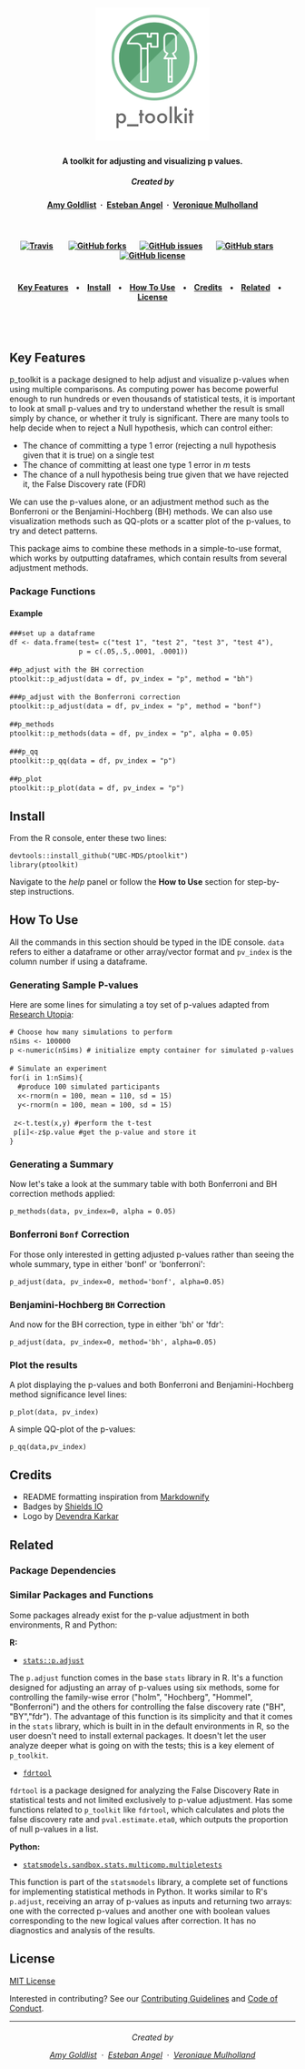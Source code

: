<h5 align="center">
  <br>
<img src="doc/pictures/p_toolkit_logo.png" alt="p_toolkit" width="200"></a>
<br>
</h5>

<h4 align="center">A toolkit for adjusting and visualizing p values</a>.</h4>

<h5 align="center">
Created by</a></h5>

<h4 align="center">

[Amy Goldlist](https://github.com/amygoldlist) &nbsp;&middot;&nbsp;
[Esteban Angel](https://github.com/estebanangelm) &nbsp;&middot;&nbsp;
[Veronique Mulholland](https://github.com/vmulholl)
</a></h4>

<br>
<h4 align="center">

[![Travis](https://img.shields.io/travis/UBC-MDS/ptoolkit.svg?style=social)](https://github.com/UBC-MDS/ptoolkit)
&nbsp;&nbsp;&nbsp;&nbsp;&nbsp;&nbsp;
[![GitHub forks](https://img.shields.io/github/forks/UBC-MDS/ptoolkit.svg?style=social)](https://github.com/UBC-MDS/ptoolkit/network)&nbsp;&nbsp;&nbsp;&nbsp;&nbsp;&nbsp;
[![GitHub issues](https://img.shields.io/github/issues/UBC-MDS/ptoolkit.svg?style=social)](https://github.com/UBC-MDS/ptoolkit/issues)&nbsp;&nbsp;&nbsp;&nbsp;&nbsp;&nbsp;
[![GitHub stars](https://img.shields.io/github/stars/UBC-MDS/ptoolkit.svg?style=social)](https://github.com/UBC-MDS/ptoolkit/stargazers)&nbsp;&nbsp;&nbsp;&nbsp;&nbsp;&nbsp;
[![GitHub license](https://img.shields.io/github/license/UBC-MDS/ptoolkit.svg?style=social)](https://github.com/UBC-MDS/ptoolkit/blob/master/LICENSE)
</a></h4>


<h1></h1>
<h4 align="center">
  <a href="#key-features">Key Features</a> &nbsp;&nbsp;&nbsp;•&nbsp;&nbsp;&nbsp;
  <a href="#install">Install</a> &nbsp;&nbsp;&nbsp;•&nbsp;&nbsp;&nbsp;
  <a href="#how-to-use">How To Use</a> &nbsp;&nbsp;&nbsp;•&nbsp;&nbsp;&nbsp;
  <a href="#credits">Credits</a> &nbsp;&nbsp;&nbsp;•&nbsp;&nbsp;&nbsp;
  <a href="#related">Related</a> &nbsp;&nbsp;&nbsp;•&nbsp;&nbsp;&nbsp;
  <a href="#license">License</a>
</h4>
<h1></h1>

<br>

## Key Features

p_toolkit is a package designed to help adjust and visualize p-values when using multiple comparisons.  As computing power has become powerful enough to run hundreds or even thousands of statistical tests, it is important to look at small p-values and try to understand whether the result is small simply by chance, or whether it truly is significant.  There are many tools to help decide when to reject a Null hypothesis, which can control either:

*  The chance of committing a type 1 error (rejecting a null hypothesis given that it is true) on a single test
* The chance of committing at least one type 1 error in *m* tests
* The chance of a null hypothesis being true given that we have rejected it, the False Discovery rate (FDR)

We can use the p-values alone, or an adjustment method such as the Bonferroni  or the Benjamini-Hochberg (BH) methods.  We can also use visualization methods such as QQ-plots or a scatter plot of the p-values, to try and detect patterns.

This package aims to combine these methods in a simple-to-use format, which works by outputting dataframes, which contain results from several adjustment methods.

### Package Functions


#### Example
```{R}
###set up a dataframe
df <- data.frame(test= c("test 1", "test 2", "test 3", "test 4"),
                 p = c(.05,.5,.0001, .0001))

##p_adjust with the BH correction
ptoolkit::p_adjust(data = df, pv_index = "p", method = "bh")

###p_adjust with the Bonferroni correction
ptoolkit::p_adjust(data = df, pv_index = "p", method = "bonf")

##p_methods
ptoolkit::p_methods(data = df, pv_index = "p", alpha = 0.05)

###p_qq
ptoolkit::p_qq(data = df, pv_index = "p")

##p_plot
ptoolkit::p_plot(data = df, pv_index = "p")
```


## Install

From the R console, enter these two lines:
```
devtools::install_github("UBC-MDS/ptoolkit")
library(ptoolkit)
```
Navigate to the *help* panel or follow the **How to Use** section for step-by-step instructions.

## How To Use

All the commands in this section should be typed in the IDE console. `data` refers to either a dataframe or other array/vector format and `pv_index` is the column number if using a dataframe.

### Generating Sample P-values
Here are some lines for simulating a toy set of p-values adapted from [Research Utopia](https://researchutopia.wordpress.com/2013/11/10/understanding-p-values-via-simulations/):

```
# Choose how many simulations to perform
nSims <- 100000
p <-numeric(nSims) # initialize empty container for simulated p-values

# Simulate an experiment
for(i in 1:nSims){
  #produce 100 simulated participants
  x<-rnorm(n = 100, mean = 110, sd = 15)
  y<-rnorm(n = 100, mean = 100, sd = 15)

 z<-t.test(x,y) #perform the t-test
 p[i]<-z$p.value #get the p-value and store it
}
```

### Generating a Summary

Now let's take a look at the summary table with both Bonferroni and BH correction methods applied:

```
p_methods(data, pv_index=0, alpha = 0.05)
```

### Bonferroni `Bonf` Correction

For those only interested in getting adjusted p-values rather than seeing the whole summary, type in either 'bonf' or 'bonferroni':

```
p_adjust(data, pv_index=0, method='bonf', alpha=0.05)
```

### Benjamini-Hochberg `BH` Correction

And now for the BH correction, type in either 'bh' or 'fdr':

```
p_adjust(data, pv_index=0, method='bh', alpha=0.05)
```
### Plot the results

A plot displaying the p-values and both Bonferroni and Benjamini-Hochberg method significance level lines:

```
p_plot(data, pv_index)
```
A simple QQ-plot of the p-values:
```
p_qq(data,pv_index)
```



## Credits

* README formatting inspiration from  [Markdownify](https://github.com/amitmerchant1990/electron-markdownify/blob/master/README.md#key-features)
* Badges by [Shields IO](https://shields.io/)
* Logo by [Devendra Karkar](https://www.iconfinder.com/dev-patel)


## Related

### Package Dependencies

### Similar Packages and Functions

Some packages already exist for the p-value adjustment in both environments, R and Python:

**R:**

* [`stats::p.adjust`](https://www.rdocumentation.org/packages/stats/versions/3.4.3)

The `p.adjust` function comes in the base `stats` library in R. It's a function designed for adjusting an array of p-values using six methods, some for controlling the family-wise error ("holm", "Hochberg", "Hommel", "Bonferroni") and the others for controlling the false discovery rate ("BH", "BY","fdr"). The advantage of this function is its simplicity and that it comes in the `stats` library, which is built in in the default environments in R, so the user doesn't need to install external packages. It doesn't let the user analyze deeper what is going on with the tests; this is a key element of `p_toolkit`.

* [`fdrtool`](https://www.rdocumentation.org/packages/fdrtool/versions/1.2.15)

`fdrtool` is a package designed for analyzing the False Discovery Rate in statistical tests and not limited exclusively to p-value adjustment. Has some functions related to `p_toolkit` like `fdrtool`, which calculates and plots the false discovery rate and `pval.estimate.eta0`, which outputs the proportion of null p-values in a list.


**Python:**

* [`statsmodels.sandbox.stats.multicomp.multipletests`](http://www.statsmodels.org/devel/generated/statsmodels.sandbox.stats.multicomp.multipletests.html#statsmodels.sandbox.stats.multicomp.multipletests)

This function is part of the `statsmodels` library, a complete set of functions for implementing statistical methods in Python. It works similar to R's `p.adjust`, receiving an array of p-values as inputs and returning two arrays: one with the corrected p-values and another one with boolean values corresponding to the new logical values after correction. It has no diagnostics and analysis of the results.

## License

[MIT License](https://github.com/UBC-MDS/p_toolkit_R/blob/master/LICENSE)

Interested in contributing?
See our [Contributing Guidelines](https://github.com/UBC-MDS/p_toolkit_R/blob/master/CONTRIBUTING.md) and [Code of Conduct](https://github.com/UBC-MDS/p_toolkit_R/blob/master/Conduct.md).

---
<h6 align="center">
Created by

[Amy Goldlist](https://github.com/amygoldlist) &nbsp;&middot;&nbsp;
[Esteban Angel](https://github.com/estebanangelm) &nbsp;&middot;&nbsp;
[Veronique Mulholland](https://github.com/vmulholl)
</a></h4>
